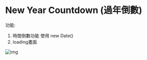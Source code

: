 # New Year Countdown (過年倒數)

功能:
1. 時間倒數功能 使用 new Date()
2. loading畫面

![img](https://i.postimg.cc/0Nyg7j0x/image.jpg)

